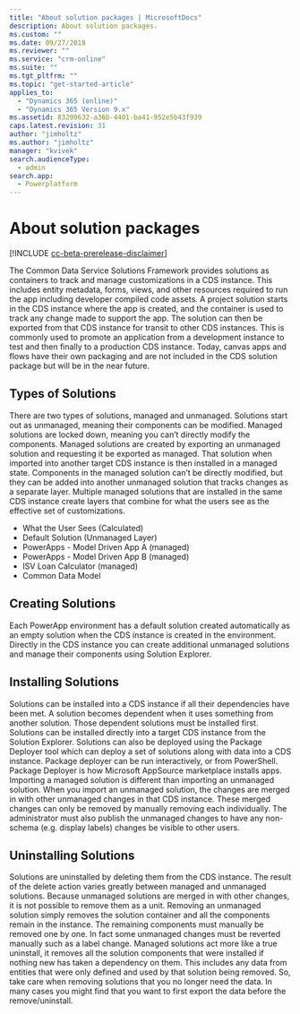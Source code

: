 ```yaml
---
title: "About solution packages | MicrosoftDocs"
description: About solution packages.
ms.custom: ""
ms.date: 09/27/2018
ms.reviewer: ""
ms.service: "crm-online"
ms.suite: ""
ms.tgt_pltfrm: ""
ms.topic: "get-started-article"
applies_to: 
  - "Dynamics 365 (online)"
  - "Dynamics 365 Version 9.x"
ms.assetid: 83200632-a36b-4401-ba41-952e5b43f939
caps.latest.revision: 31
author: "jimholtz"
ms.author: "jimholtz"
manager: "kvivek"
search.audienceType: 
  - admin
search.app: 
  - Powerplatform
---
```

# About solution packages

[!INCLUDE [cc-beta-prerelease-disclaimer](../includes/cc-beta-prerelease-disclaimer.md)]

The Common Data Service Solutions Framework provides solutions as containers to track and manage customizations in a CDS instance. This includes entity metadata, forms, views, and other resources required to run the app including developer compiled code assets. A project solution starts in the CDS instance where the app is created, and the container is used to track any change made to support the app. The solution can then be exported from that CDS instance for transit to other CDS instances. This is commonly used to promote an application from a development instance to test and then finally to a production CDS instance. Today, canvas apps and flows have their own packaging and are not included
in the CDS solution package but will be in the near future.

## Types of Solutions

There are two types of solutions, managed and unmanaged. Solutions start out as unmanaged, meaning their components can be modified. Managed solutions are locked down, meaning you can’t directly modify the components. Managed solutions are created by exporting an unmanaged solution and requesting it be exported as managed. That solution when imported into another target CDS instance is then installed in a managed state. Components in the managed solution can’t be directly modified, but they can be added into another unmanaged solution that tracks changes as a separate layer. Multiple managed solutions that are installed in the same CDS instance create layers that combine for what the
users see as the effective set of customizations.

- What the User Sees (Calculated)
- Default Solution (Unmanaged Layer)
- PowerApps - Model Driven App A (managed)
- PowerApps - Model Driven App B (managed)
- ISV Loan Calculator (managed)
- Common Data Model

## Creating Solutions

Each PowerApp environment has a default solution created automatically as an empty solution when the CDS instance is created in the environment. Directly in the CDS instance you can create additional unmanaged solutions and manage their components using Solution Explorer.

## Installing Solutions

Solutions can be installed into a CDS instance if all their dependencies have been met. A solution becomes dependent when it uses something from another solution. Those dependent solutions must be installed first. Solutions can be installed directly into a target CDS instance from the Solution Explorer. Solutions can also be deployed using the Package Deployer tool which can deploy a set of solutions along with data into a CDS instance. Package deployer can be run interactively, or from PowerShell. Package Deployer is how Microsoft AppSource marketplace installs apps. Importing a managed solution is different than importing an unmanaged solution. When you import an unmanaged solution, the changes are merged in with other unmanaged changes in that CDS instance. These merged changes can only be removed by manually removing each individually. The administrator must also publish the unmanaged changes to have any non-schema (e.g. display labels) changes be visible to other users.

## Uninstalling Solutions

Solutions are uninstalled by deleting them from the CDS instance. The result of the delete action varies greatly between managed and unmanaged solutions. Because unmanaged solutions are merged in with other changes, it is not possible to remove them as a unit. Removing an unmanaged solution simply removes the solution container and all the components remain in the instance. The remaining components must manually be removed one by one. In fact some unmanaged changes must be reverted manually such as a label change. Managed solutions act more like a true uninstall, it removes all the solution components that were installed if nothing new has taken a dependency on them. This includes any data from entities that were only defined and used by that solution being removed. So, take care when removing solutions that you no longer need the data. In many cases you might find that
you want to first export the data before the remove/uninstall.
